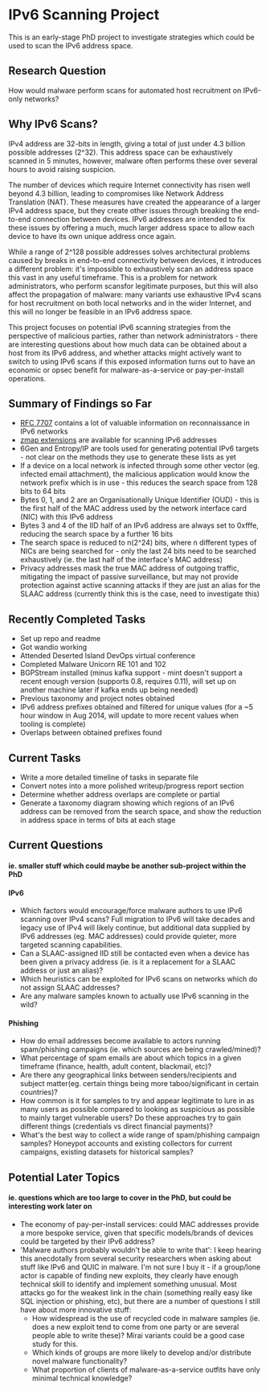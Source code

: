 # IPv6 Scanning Project
This is an early-stage PhD project to investigate strategies which could be used to scan the IPv6 address space.

## Research Question
How would malware perform scans for automated host recruitment on IPv6-only networks?

## Why IPv6 Scans?
IPv4 address are 32-bits in length, giving a total of just under 4.3 billion possible addresses (2^32). This address space can be exhaustively scanned in 5 minutes, however, malware often performs these over several hours to avoid raising suspicion.

The number of devices which require Internet connectivity has risen well beyond 4.3 billion, leading to compromises like Network Address Translation (NAT). These measures have created the appearance of a larger IPv4 address space, but they create other issues through breaking the end-to-end connection between devices. IPv6 addresses are intended to fix these issues by offering a much, much larger address space to allow each device to have its own unique address once again.

While a range of 2^128 possible addresses solves architectural problems caused by breaks in end-to-end connectivity between devices, it introduces a different problem: it's impossible to exhaustively scan an address space this vast in any useful timeframe. This is a problem for network administrators, who perform scansfor legitimate purposes, but this will also affect the propagation of malware: many variants use exhaustive IPv4 scans for host recruitment on both local networks and in the wider Internet, and this will no longer be feasible in an IPv6 address space.

This project focuses on potential IPv6 scanning strategies from the perspective of malicious parties, rather than network administrators - there are interesting questions about how much data can be obtained about a host from its IPv6 address, and whether attacks might actively want to switch to using IPv6 scans if this exposed information turns out to have an economic or opsec benefit for malware-as-a-service or pay-per-install operations.

## Summary of Findings so Far
* [RFC 7707](https://tools.ietf.org/html/rfc7707) contains a lot of valuable information on reconnaissance in IPv6 networks
* [zmap extensions](https://github.com/tumi8/zmap) are available for scanning IPv6 addresses
* 6Gen and Entropy/IP are tools used for generating potential IPv6 targets - not clear on the methods they use to generate these lists as yet
* If a device on a local network is infected through some other vector (eg. infected email attachment), the malicious application would know the network prefix which is in use - this reduces the search space from 128 bits to 64 bits
* Bytes 0, 1, and 2 are an Organisationally Unique Identifier (OUD) - this is the first half of the MAC address used by the network interface card (NIC) with this IPv6 address
* Bytes 3 and 4 of the IID half of an IPv6 address are always set to 0xfffe, reducing the search space by a further 16 bits
* The search space is reduced to n(2^24) bits, where n different types of NICs are being searched for - only the last 24 bits need to be searched exhaustively (ie. the last half of the interface's MAC address)
* Privacy addresses mask the true MAC address of outgoing traffic, mitigating the impact of passive surveillance, but may not provide protection against active scanning attacks if they are just an alias for the SLAAC address (currently think this is the case, need to investigate this)


## Recently Completed Tasks
* Set up repo and readme
* Got wandio working
* Attended Deserted Island DevOps virtual conference
* Completed Malware Unicorn RE 101 and 102
* BGPStream installed (minus kafka support - mint doesn't support a recent enough version (supports 0.8, requires 0.11), will set up on another machine later if kafka ends up being needed)
* Previous taxonomy and project notes obtained
* IPv6 address prefixes obtained and filtered for unique values (for a ~5 hour window in Aug 2014, will update to more recent values when tooling is complete)
* Overlaps between obtained prefixes found

## Current Tasks
* Write a more detailed timeline of tasks in separate file
* Convert notes into a more polished writeup/progress report section
* Determine whether address overlaps are complete or partial
* Generate a taxonomy diagram showing which regions of an IPv6 address can be removed from the search space, and show the reduction in address space in terms of bits at each stage

## Current Questions
#### ie. smaller stuff which could maybe be another sub-project within the PhD
#### IPv6
* Which factors would encourage/force malware authors to use IPv6 scanning over IPv4 scans? Full migration to IPv6 will take decades and legacy use of IPv4 will likely continue, but additional data supplied by IPv6 addresses (eg. MAC addresses) could provide quieter, more targeted scanning capabilities.
* Can a SLAAC-assigned IID still be contacted even when a device has been given a privacy address (ie. is it a replacement for a SLAAC address or just an alias)?
* Which heuristics can be exploited for IPv6 scans on networks which do not assign SLAAC addresses? 
* Are any malware samples known to actually use IPv6 scanning in the wild?
#### Phishing
* How do email addresses become available to actors running spam/phishing campaigns (ie. which sources are being crawled/mined)?
* What percentage of spam emails are about which topics in a given timeframe (finance, health, adult content, blackmail, etc)?
* Are there any geographical links between senders/recipients and subject matter(eg. certain things being more taboo/significant in certain countries)?
* How common is it for samples to try and appear legitimate to lure in as many users as possible compared to looking as suspicious as possible to mainly target vulnerable users? Do these approaches try to gain different things (credentials vs direct financial payments)?
* What's the best way to collect a wide range of spam/phishing campaign samples? Honeypot accounts and existing collectors for current campaigns, existing datasets for historical samples?

## Potential Later Topics
#### ie. questions which are too large to cover in the PhD, but could be interesting work later on
* The economy of pay-per-install services: could MAC addresses provide a more bespoke service, given that specific models/brands of devices could be targeted by their IPv6 address?
* 'Malware authors probably wouldn't be able to write that': I keep hearing this anecdotally from several security researchers when asking about stuff like IPv6 and QUIC in malware. I'm not sure I buy it - if a group/lone actor is capable of finding new exploits, they clearly have enough technical skill to identify and implement something unusual. Most attacks go for the weakest link in the chain (something really easy like SQL injection or phishing, etc), but there are a number of questions I still have about more innovative stuff:
	* How widespread is the use of recycled code in malware samples (ie. does a new exploit tend to come from one party or are several people able to write these)? Mirai variants could be a good case study for this.
	* Which kinds of groups are more likely to develop and/or distribute novel malware functionality?
	* What proportion of clients of malware-as-a-service outfits have only minimal technical knowledge?
